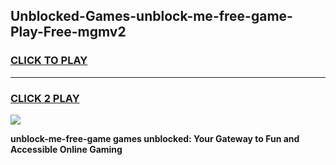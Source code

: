 
## Unblocked-Games-unblock-me-free-game-Play-Free-mgmv2
<h3>
<a href="https://premium76.site?title=unblock-me-free-game&ref=24M">CLICK TO PLAY</a></h3>
<hr>

<h3>
<a href="https://premium76.site?title=unblock-me-free-game&ref=24M">CLICK 2 PLAY</a>
  
</h3>

<a href="https://premium76.site?title=unblock-me-free-game&ref=24M"><img src="https://clearcache.store/games.png"></a>


**unblock-me-free-game games unblocked: Your Gateway to Fun and Accessible Online Gaming**
